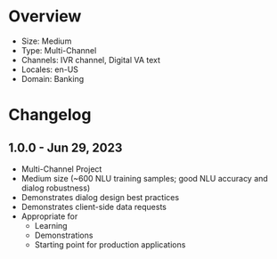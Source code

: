 # Overview

* Size: Medium
* Type: Multi-Channel
* Channels: IVR channel, Digital VA text
* Locales: en-US
* Domain: Banking

# Changelog

## 1.0.0 - Jun 29, 2023
* Multi-Channel Project
* Medium size (~600 NLU training samples; good NLU accuracy and dialog robustness)
* Demonstrates dialog design best practices
* Demonstrates client-side data requests
* Appropriate for
  * Learning
  * Demonstrations
  * Starting point for production applications
